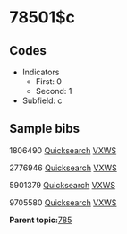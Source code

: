 # 78501$c

## Codes

-   Indicators
    -   First: 0
    -   Second: 1
-   Subfield: c

## Sample bibs

1806490 [Quicksearch](https://search.library.yale.edu/catalog/1806490) [VXWS](http://prodorbis.library.yale.edu:7014/vxws/GetHoldingsService?bibId=1806490)

2776946 [Quicksearch](https://search.library.yale.edu/catalog/2776946) [VXWS](http://prodorbis.library.yale.edu:7014/vxws/GetHoldingsService?bibId=2776946)

5901379 [Quicksearch](https://search.library.yale.edu/catalog/5901379) [VXWS](http://prodorbis.library.yale.edu:7014/vxws/GetHoldingsService?bibId=5901379)

9705580 [Quicksearch](https://search.library.yale.edu/catalog/9705580) [VXWS](http://prodorbis.library.yale.edu:7014/vxws/GetHoldingsService?bibId=9705580)

**Parent topic:**[785](../../tags/785/785.md)

